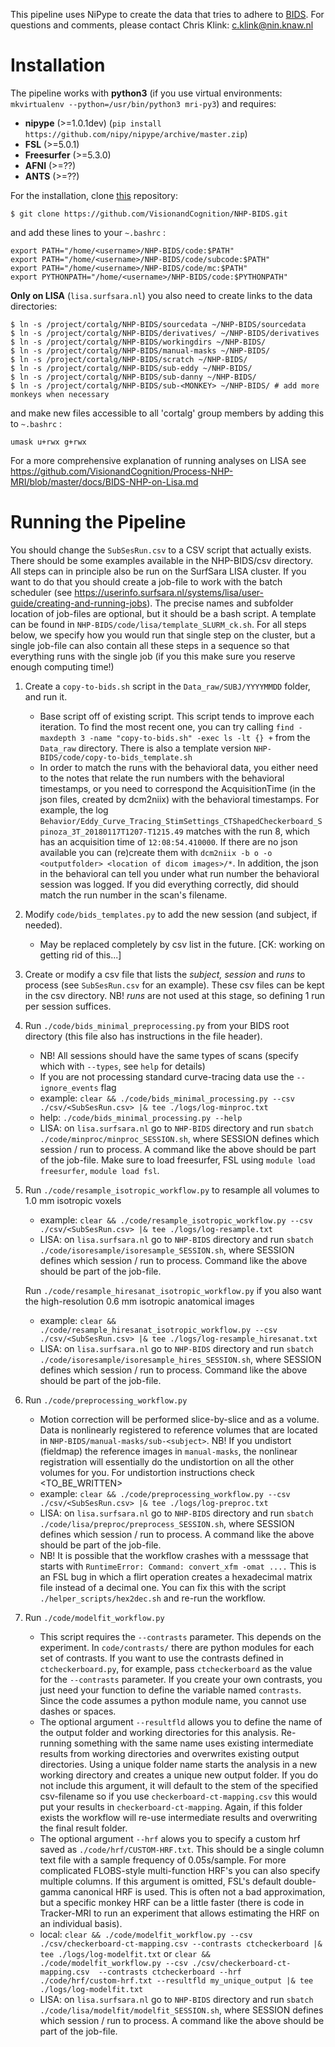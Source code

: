 This pipeline uses NiPype to create the data that tries to adhere to [BIDS](http://bids.neuroimaging.io). For questions and comments, please contact Chris Klink: c.klink@nin.knaw.nl

Installation
============

The pipeline works with **python3** (if you use virtual environments: `mkvirtualenv --python=/usr/bin/python3 mri-py3`) and requires:
* **nipype** (>=1.0.1dev) (`pip install https://github.com/nipy/nipype/archive/master.zip`)
* **FSL** (>=5.0.1)
* **Freesurfer** (>=5.3.0)
* **AFNI** (>=??)
* **ANTS** (>=??)

For the installation, clone [this](https://github.com/VisionandCognition/NHP-BIDS/) repository:

    $ git clone https://github.com/VisionandCognition/NHP-BIDS.git
    
and add these lines to your ``~.bashrc`` :

```
export PATH="/home/<username>/NHP-BIDS/code:$PATH"
export PATH="/home/<username>/NHP-BIDS/code/subcode:$PATH"
export PATH="/home/<username>/NHP-BIDS/code/mc:$PATH"
export PYTHONPATH="/home/<username>/NHP-BIDS/code:$PYTHONPATH"
``` 

**Only on LISA** (`lisa.surfsara.nl`) you also need to create links to the data directories:

    $ ln -s /project/cortalg/NHP-BIDS/sourcedata ~/NHP-BIDS/sourcedata
    $ ln -s /project/cortalg/NHP-BIDS/derivatives/ ~/NHP-BIDS/derivatives
    $ ln -s /project/cortalg/NHP-BIDS/workingdirs ~/NHP-BIDS/
    $ ln -s /project/cortalg/NHP-BIDS/manual-masks ~/NHP-BIDS/
    $ ln -s /project/cortalg/NHP-BIDS/scratch ~/NHP-BIDS/
    $ ln -s /project/cortalg/NHP-BIDS/sub-eddy ~/NHP-BIDS/
    $ ln -s /project/cortalg/NHP-BIDS/sub-danny ~/NHP-BIDS/
    $ ln -s /project/cortalg/NHP-BIDS/sub-<MONKEY> ~/NHP-BIDS/ # add more monkeys when necessary
    
and make new files accessible to all 'cortalg' group members by adding this to ``~.bashrc`` :

```
umask u+rwx g+rwx
```

For a more comprehensive explanation of running analyses on LISA see https://github.com/VisionandCognition/Process-NHP-MRI/blob/master/docs/BIDS-NHP-on-Lisa.md


Running the Pipeline
====================

You should change the `SubSesRun.csv` to a CSV script that actually exists. There should be some examples available in the NHP-BIDS/csv directory. All steps can in principle also be run on the SurfSara LISA cluster. If you want to do that you should create a job-file to work with the batch scheduler (see https://userinfo.surfsara.nl/systems/lisa/user-guide/creating-and-running-jobs). The precise names and subfolder location of job-files are optional, but it should be a bash script. A template can be found in `NHP-BIDS/code/lisa/template_SLURM_ck.sh`. For all steps below, we specify how you would run that single step on the cluster, but a single job-file can also contain all these steps in a sequence so that everything runs with the single job (if you this make sure you reserve enough computing time!)

1. Create a `copy-to-bids.sh` script in the `Data_raw/SUBJ/YYYYMMDD` folder, and run it.
   * Base script off of existing script. This script tends to improve each iteration. To find the most recent one, you can try calling `find -maxdepth 3 -name "copy-to-bids.sh" -exec ls -lt {} +` from the `Data_raw` directory. There is also a template version `NHP-BIDS/code/copy-to-bids_template.sh`
   * In order to match the runs with the behavioral data, you either need to the notes that relate the run numbers with the behavioral timestamps, or you need to correspond the AcquisitionTime (in the json files, created by dcm2niix) with the behavioral timestamps. For example, the log `Behavior/Eddy_Curve_Tracing_StimSettings_CTShapedCheckerboard_Spinoza_3T_20180117T1207-T1215.49` matches with the run 8, which has an acquisition time of `12:08:54.410000`. If there are no json available you can (re)create them with `dcm2niix -b o -o <outputfolder> <location of dicom images>/*`. In addition, the json in the behavioral can tell you under what run number the behavioral session was logged. If you did everything correctly, did should match the run number in the scan's filename.

2. Modify `code/bids_templates.py` to add the new session (and subject, if needed).
   * May be replaced completely by csv list in the future. [CK: working on getting rid of this...]

3. Create or modify a csv file that lists the *subject, session* and *runs* to process (see `SubSesRun.csv` for an example). These csv files can be kept in the csv directory. NB! *runs* are not used at this stage, so defining 1 run per session suffices.

4. Run `./code/bids_minimal_preprocessing.py` from your BIDS root directory (this file also has instructions in the file header).
   * NB! All sessions should have the same types of scans (specify which with `--types`, see `help` for details)
   * If you are not processing standard curve-tracing data use the `--ignore_events` flag
   * example: `clear && ./code/bids_minimal_processing.py --csv ./csv/<SubSesRun.csv> |& tee ./logs/log-minproc.txt`
   * help: `./code/bids_minimal_processing.py --help`
   * LISA: on `lisa.surfsara.nl` go to `NHP-BIDS` directory and run `sbatch ./code/minproc/minproc_SESSION.sh`, where SESSION defines which session / run to process. A command like the above should be part of the job-file. Make sure to load freesurfer, FSL using ``module load freesurfer``, ``module load fsl``.

5. Run `./code/resample_isotropic_workflow.py` to resample all volumes to 1.0 mm isotropic voxels
   * example: `clear && ./code/resample_isotropic_workflow.py --csv ./csv/<SubSesRun.csv> |& tee ./logs/log-resample.txt`
   * LISA: on `lisa.surfsara.nl` go to `NHP-BIDS` directory and run `sbatch ./code/isoresample/isoresample_SESSION.sh`, where SESSION defines which session / run to process. Command like the above should be part of the job-file.
   
   Run `./code/resample_hiresanat_isotropic_workflow.py` if you also want the high-resolution 0.6 mm isotropic anatomical images
   * example: `clear && ./code/resample_hiresanat_isotropic_workflow.py --csv ./csv/<SubSesRun.csv> |& tee ./logs/log-resample_hiresanat.txt`
   * LISA: on `lisa.surfsara.nl` go to `NHP-BIDS` directory and run `sbatch ./code/isoresample/isoresample_hires_SESSION.sh`, where SESSION defines which session / run to process. Command like the above should be part of the job-file.

6. Run `./code/preprocessing_workflow.py`
   * Motion correction will be performed slice-by-slice and as a volume. Data is nonlinearly registered to reference volumes that are located in `NHP-BIDS/manual-masks/sub-<subject>`. NB! If you undistort (fieldmap) the reference images in `manual-masks`, the nonlinear registration will essentially do the undistortion on all the other volumes for you. For undistortion instructions check <TO_BE_WRITTEN> 
   * example: `clear && ./code/preprocessing_workflow.py --csv ./csv/<SubSesRun.csv> |& tee ./logs/log-preproc.txt`
   * LISA: on `lisa.surfsara.nl` go to `NHP-BIDS` directory and run `sbatch ./code/lisa/preproc/preprocess_SESSION.sh`, where SESSION defines which session / run to process. A command like the above should be part of the job-file.
   * NB! It is possible that the workflow crashes with a messsage that starts with `RuntimeError: Command: convert_xfm -omat ....` This is an FSL bug in which a flirt operation creates a hexadecimal matrix file instead of a decimal one. You can fix this with the script `./helper_scripts/hex2dec.sh` and re-run the workflow.

7. Run `./code/modelfit_workflow.py`
   * This script requires the `--contrasts` parameter. This depends on the experiment. In `code/contrasts/` there are python modules for each set of contrasts. If you want to use the contrasts defined in `ctcheckerboard.py`, for example, pass `ctcheckerboard` as the value for the `--contrasts` parameter. If you create your own contrasts, you just need your function to define the variable named `contrasts`. Since the code assumes a python module name, you cannot use dashes or spaces.
   * The optional argument `--resultfld` allows you to define the name of the output folder and working directories for this analysis. Re-running something with the same name uses existing intermediate results from working directories and overwrites existing output directories. Using a unique folder name starts the analysis in a new working directory and creates a unique new output folder. If you do not include this argument, it will default to the stem of the specified csv-filename so if you use `checkerboard-ct-mapping.csv` this would put your results in `checkerboard-ct-mapping`. Again, if this folder exists the workflow will re-use intermediate results and overwriting the final result folder. 
   * The optional argument `--hrf` alows you to specify a custom hrf saved as `./code/hrf/CUSTOM-HRF.txt`. This should be a single column text file with a sample frequency of 0.05s/sample. For more complicated FLOBS-style multi-function HRF's you can also specify multiple columns. If this argument is omitted, FSL's default double-gamma canonical HRF is used. This is often not a bad approximation, but a specific monkey HRF can be a little faster (there is code in Tracker-MRI to run an experiment that allows estimating the HRF on an individual basis).
   * local: `clear && ./code/modelfit_workflow.py --csv ./csv/checkerboard-ct-mapping.csv --contrasts ctcheckerboard |& tee ./logs/log-modelfit.txt` or `clear && ./code/modelfit_workflow.py --csv ./csv/checkerboard-ct-mapping.csv  --contrasts ctcheckerboard --hrf ./code/hrf/custom-hrf.txt --resultfld my_unique_output |& tee ./logs/log-modelfit.txt`
   * LISA: on `lisa.surfsara.nl` go to `NHP-BIDS` directory and run `sbatch ./code/lisa/modelfit/modelfit_SESSION.sh`, where SESSION defines which session / run to process. A command like the above should be part of the job-file.

